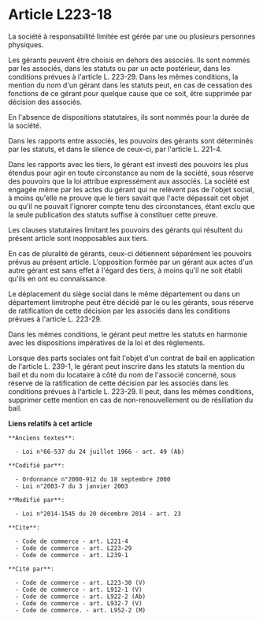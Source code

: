 # Article L223-18

La société à responsabilité limitée est gérée par une ou plusieurs personnes physiques. 

Les gérants peuvent être choisis en dehors des associés. Ils sont nommés par les associés, dans les statuts ou par un acte
postérieur, dans les conditions prévues à l'article L. 223-29. Dans les mêmes conditions, la mention du nom d'un gérant dans
les statuts peut, en cas de cessation des fonctions de ce gérant pour quelque cause que ce soit, être supprimée par décision
des associés. 

En l'absence de dispositions statutaires, ils sont nommés pour la durée de la société. 

Dans les rapports entre associés, les pouvoirs des gérants sont déterminés par les statuts, et dans le silence de ceux-ci,
par l'article L. 221-4. 

Dans les rapports avec les tiers, le gérant est investi des pouvoirs les plus étendus pour agir en toute circonstance au nom
de la société, sous réserve des pouvoirs que la loi attribue expressément aux associés. La société est engagée même par les
actes du gérant qui ne relèvent pas de l'objet social, à moins qu'elle ne prouve que le tiers savait que l'acte dépassait cet
objet ou qu'il ne pouvait l'ignorer compte tenu des circonstances, étant exclu que la seule publication des statuts suffise à
constituer cette preuve. 

Les clauses statutaires limitant les pouvoirs des gérants qui résultent du présent article sont inopposables aux tiers. 

En cas de pluralité de gérants, ceux-ci détiennent séparément les pouvoirs prévus au présent article. L'opposition formée par
un gérant aux actes d'un autre gérant est sans effet à l'égard des tiers, à moins qu'il ne soit établi qu'ils en ont eu
connaissance. 

Le déplacement du siège social dans le même département ou dans un département limitrophe peut être décidé par le ou les
gérants, sous réserve de ratification de cette décision par les associés dans les conditions prévues à l'article L. 223-29. 

Dans les mêmes conditions, le gérant peut mettre les statuts en harmonie avec les dispositions impératives de la loi et des
règlements. 

Lorsque des parts sociales ont fait l'objet d'un contrat de bail en application de l'article L. 239-1, le gérant peut
inscrire dans les statuts la mention du bail et du nom du locataire à côté du nom de l'associé concerné, sous réserve de la
ratification de cette décision par les associés dans les conditions prévues à l'article L. 223-29. Il peut, dans les mêmes
conditions, supprimer cette mention en cas de non-renouvellement ou de résiliation du bail.

**Liens relatifs à cet article**

	**Anciens textes**:

	  - Loi n°66-537 du 24 juillet 1966 - art. 49 (Ab)

	**Codifié par**:

	  - Ordonnance n°2000-912 du 18 septembre 2000
	  - Loi n°2003-7 du 3 janvier 2003

	**Modifié par**:

	  - Loi n°2014-1545 du 20 décembre 2014 - art. 23

	**Cite**:

	  - Code de commerce - art. L221-4
	  - Code de commerce - art. L223-29
	  - Code de commerce - art. L239-1

	**Cité par**:

	  - Code de commerce - art. L223-30 (V)
	  - Code de commerce - art. L912-1 (V)
	  - Code de commerce - art. L922-2 (Ab)
	  - Code de commerce - art. L932-7 (V)
	  - Code de commerce. - art. L952-2 (M)
